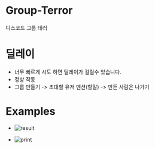 # Group-Terror
디스코드 그룹 테러

# 딜레이
- 너무 빠르게 시도 하면 딜레이가 걸릴수 있습니다.
- 정상 작동
- 그룹 만들기 -> 초대할 유저 멘션(할말) -> 만든 사람은 나가기

# Examples
- ![result](https://user-images.githubusercontent.com/101702658/215931813-2204443c-e34d-4dad-9097-996edef3cf22.png)

- ![print](https://user-images.githubusercontent.com/101702658/216083084-78b5a601-45a3-4260-8b27-e3b5b2cd22c2.png)


